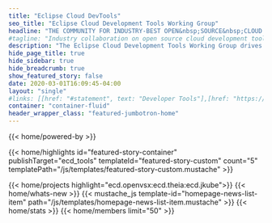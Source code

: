 ```yaml
---
title: "Eclipse Cloud DevTools"
seo_title: "Eclipse Cloud Development Tools Working Group"
headline: "THE COMMUNITY FOR INDUSTRY-BEST OPEN&nbsp;SOURCE&nbsp;CLOUD DEVELOPMENT TOOLS"
#tagline: "Industry collaboration on open source cloud development tools "
description: "The Eclipse Cloud Development Tools Working Group drives the evolution and broad adoption of de facto standards for cloud development tools, including language support, extensions, and developer workspace definition."
hide_page_title: true
hide_sidebar: true
hide_breadcrumb: true
show_featured_story: false
date: 2020-03-01T16:09:45-04:00
layout: "single"
#links: [[href: "#statement", text: "Developer Tools"],[href: "https://accounts.eclipse.org/contact/membership/ecdtools", text: "Become a member"],[href: "https://accounts.eclipse.org/mailing-list/ecd-tools-wg", text: "Join our Mailing List"]]
container: "container-fluid"
header_wrapper_class: "featured-jumbotron-home"
---
```

{{< home/powered-by >}}

{{< home/highlights
    id="featured-story-container"
    publishTarget="ecd_tools"
    templateId="featured-story-custom"
    count="5"
    templatePath="/js/templates/featured-story-custom.mustache" >}}

{{< home/projects highlight="ecd.openvsx:ecd.theia:ecd.jkube">}}
{{< home/whats-new >}}
{{< mustache_js template-id="homepage-news-list-item" path="/js/templates/homepage-news-list-item.mustache" >}}
{{< home/stats >}}
{{< home/members limit="50" >}}
